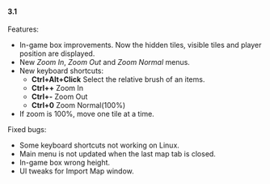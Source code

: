 #### 3.1

Features:

* In-game box improvements. Now the hidden tiles, visible tiles and player position are displayed.
* New _Zoom In_, _Zoom Out_ and _Zoom Normal_ menus.
* New keyboard shortcuts:
	- **Ctrl+Alt+Click** Select the relative brush of an items.
	- **Ctrl++** Zoom In
	- **Ctrl+-** Zoom Out
	- **Ctrl+0** Zoom Normal(100%)
* If zoom is 100%, move one tile at a time.

Fixed bugs:

* Some keyboard shortcuts not working on Linux.
* Main menu is not updated when the last map tab is closed.
* In-game box wrong height.
* UI tweaks for Import Map window.
